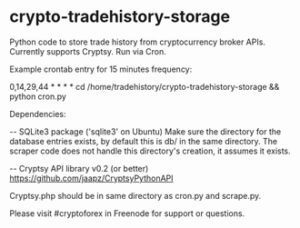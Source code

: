 crypto-tradehistory-storage
===========================

Python code to store trade history from cryptocurrency broker APIs. Currently supports Cryptsy. Run via Cron.

Example crontab entry for 15 minutes frequency:

0,14,29,44 * * * * cd /home/tradehistory/crypto-tradehistory-storage && python cron.py


Dependencies: 

-- SQLite3 package ('sqlite3' on Ubuntu)
Make sure the directory for the database entries exists, by default this is db/ in the same directory.
The scraper code does not handle this directory's creation, it assumes it exists.

-- Cryptsy API library v0.2 (or better)
https://github.com/jaapz/CryptsyPythonAPI

Cryptsy.php should be in same directory as cron.py and scrape.py.

Please visit #cryptoforex in Freenode for support or questions.
